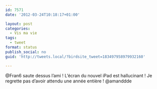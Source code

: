 ```yaml
---
id: 7571
date: '2012-03-24T10:18:17+01:00'

layout: post
categories:
  - Vis ma vie
tags:
  - tweet
format: status
publish_social: no
guid: 'http://tweets.local/?birdsite_tweet=183497958979932160'

---
```


@Fran6 saute dessus l’ami ! L’écran du nouvel iPad est hallucinant ! Je regrette pas d’avoir attendu une année entière ! @amanddde